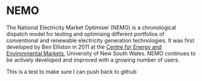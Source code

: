 NEMO
====

The National Electricity Market Optimiser (NEMO) is a chronological
dispatch model for testing and optimising different portfolios of
conventional and renewable electricity generation technologies. It was
first developed by Ben Elliston in 2011 at the [Centre for Energy and
Environmental Markets](http://www.ceem.unsw.edu.au), University of New
South Wales. NEMO continues to be actively developed and improved with
a growing number of users.

This is a test to make sure I can push back to github